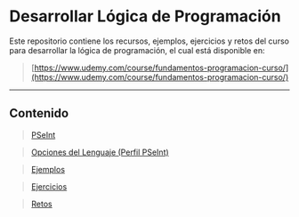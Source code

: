 # Desarrollar Lógica de Programación

Este repositorio contiene los recursos, ejemplos, ejercicios y retos del curso para desarrollar la lógica de programación,
el cual está disponible en: 

> [https://www.udemy.com/course/fundamentos-programacion-curso/](https://www.udemy.com/course/fundamentos-programacion-curso/)

---

## Contenido

> [PSeInt](PSeInt)

> [Opciones del Lenguaje (Perfil PSeInt)](Opciones%20del%20Lenguaje%20%28Perfil%20PSeInt%29)

> [Ejemplos](Ejemplos)

> [Ejercicios](Ejercicios)

> [Retos](Retos)